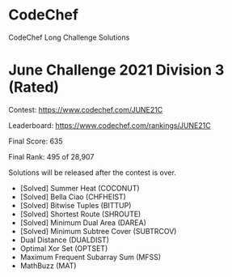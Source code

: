 # CodeChef
CodeChef Long Challenge Solutions

# June Challenge 2021 Division 3 (Rated)
Contest: https://www.codechef.com/JUNE21C

Leaderboard: https://www.codechef.com/rankings/JUNE21C 

Final Score: 635

Final Rank: 495 of 28,907

Solutions will be released after the contest is over.
- [Solved] Summer Heat (COCONUT)
- [Solved] Bella Ciao (CHFHEIST)
- [Solved] Bitwise Tuples (BITTUP)
- [Solved] Shortest Route (SHROUTE) 
- [Solved] Minimum Dual Area (DAREA) 
- [Solved] Minimum Subtree Cover (SUBTRCOV)
- Dual Distance (DUALDIST)
- Optimal Xor Set (OPTSET)
- Maximum Frequent Subarray Sum (MFSS)
- MathBuzz (MAT)
